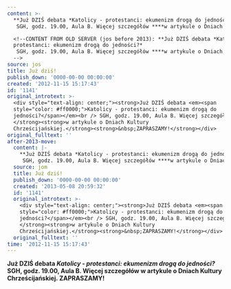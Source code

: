 ```yaml
---
content: >-
  **Już DZIŚ debata *Katolicy - protestanci: ekumenizm drogą do jedności?*
   SGH, godz. 19.00, Aula B. Więcej szczegółów ****w artykule o Dniach Kultury Chrześcijańskiej.****&nbsp;ZAPRASZAMY!**

  <!--CONTENT FROM OLD SERVER (jos before 2013): **Już DZIŚ debata *Katolicy -
  protestanci: ekumenizm drogą do jedności?*
   SGH, godz. 19.00, Aula B. Więcej szczegółów ****w artykule o Dniach Kultury Chrześcijańskiej.****&nbsp;ZAPRASZAMY!**
  -->
source: jos
title: Już dziś!
publish_down: '0000-00-00 00:00:00'
created: '2012-11-15 15:17:43'
id: '1141'
original_introtext: >-
  <div style="text-align: center;"><strong>Już DZIŚ debata <em><span
  style="color: #ff0000;">Katolicy - protestanci: ekumenizm drogą do
  jedności?</span></em><br /> SGH, godz. 19.00, Aula B. Więcej szczegółów
  </strong><strong>w artykule o Dniach Kultury
  Chrześcijańskiej.</strong><strong>&nbsp;ZAPRASZAMY!</strong></div>
original_fulltext: ''
after-2013-move:
  content: |-
    **Już DZIŚ debata *Katolicy - protestanci: ekumenizm drogą do jedności?*
     SGH, godz. 19.00, Aula B. Więcej szczegółów ****w artykule o Dniach Kultury Chrześcijańskiej.****&nbsp;ZAPRASZAMY!**
  source: jom
  title: Już dziś!
  publish_down: '0000-00-00 00:00:00'
  created: '2013-05-08 20:59:32'
  id: '1141'
  original_introtext: >-
    <div style="text-align: center;"><strong>Już DZIŚ debata <em><span
    style="color: #ff0000;">Katolicy - protestanci: ekumenizm drogą do
    jedności?</span></em><br /> SGH, godz. 19.00, Aula B. Więcej szczegółów
    </strong><strong>w artykule o Dniach Kultury
    Chrześcijańskiej.</strong><strong>&nbsp;ZAPRASZAMY!</strong></div>
  original_fulltext: ''
time: '2012-11-15 15:17:43'
---
```

**Już DZIŚ debata *Katolicy - protestanci: ekumenizm drogą do jedności?*
 SGH, godz. 19.00, Aula B. Więcej szczegółów ****w artykule o Dniach Kultury Chrześcijańskiej.****&nbsp;ZAPRASZAMY!**

<!--CONTENT FROM OLD SERVER (jos before 2013): **Już DZIŚ debata *Katolicy - protestanci: ekumenizm drogą do jedności?*
 SGH, godz. 19.00, Aula B. Więcej szczegółów ****w artykule o Dniach Kultury Chrześcijańskiej.****&nbsp;ZAPRASZAMY!**
-->

<!--{{json:{"created_date":"2012-11-15 15:17:43","publish_down":"0000-00-00 00:00:00","id":"1141"}}}-->